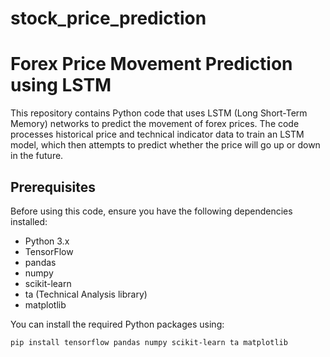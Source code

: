 # stock_price_prediction
# Forex Price Movement Prediction using LSTM

This repository contains Python code that uses LSTM (Long Short-Term Memory) networks to predict the movement of forex prices. The code processes historical price and technical indicator data to train an LSTM model, which then attempts to predict whether the price will go up or down in the future.

## Prerequisites

Before using this code, ensure you have the following dependencies installed:

- Python 3.x
- TensorFlow
- pandas
- numpy
- scikit-learn
- ta (Technical Analysis library)
- matplotlib

You can install the required Python packages using:

```bash
pip install tensorflow pandas numpy scikit-learn ta matplotlib

